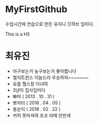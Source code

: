 # MyFirstGithub
수업시간에 연습으로 만든 유지니 깃허브 임미다.


This is a H5
# 최유진
  * 야구보는거 농구보는거 좋아합니다
  * 엘지트윈스 이놈드라 우승하자~~~~~~~
  * 요즘 헬스장 다녀여 
  * 3냥이 집사입미다
  * 빠따 ( 2013 . 10 . 31 )
  * 뽀끼리 ( 2016 . 04 . 05 )
  * 용순이 ( 2018 . 02 . 22 )
  * 커피 못마셔여 초코 라떼 만만세
